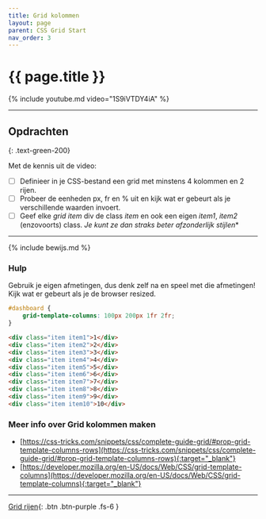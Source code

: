 ```yaml
---
title: Grid kolommen
layout: page
parent: CSS Grid Start 
nav_order: 3
---
```


# {{ page.title }}


{% include youtube.md video="1S9iVTDY4iA" %}

---

## Opdrachten

{: .text-green-200}

Met de kennis uit de video:

- [ ] Definieer in je CSS-bestand een grid met minstens 4 kolommen en 2 rijen.
- [ ] Probeer de eenheden <span class="text-blue-200">px, fr en %</span> uit en kijk wat er gebeurt als je verschillende
  waarden invoert.
- [ ] Geef elke *grid item* div de class *item* en ook een eigen *item1*, *item2* (enzovoorts) class. *Je kunt ze dan straks beter
  afzonderlijk stijlen**

---

{% include bewijs.md %}

### Hulp

Gebruik je eigen afmetingen, dus denk zelf na en speel met die afmetingen! Kijk wat er gebeurt als je de browser
resized.

```css
#dashboard {
    grid-template-columns: 100px 200px 1fr 2fr;
}
```

```html
<div class="item item1">1</div>
<div class="item item2">2</div>
<div class="item item3">3</div>
<div class="item item4">4</div>
<div class="item item5">5</div>
<div class="item item6">6</div>
<div class="item item7">7</div>
<div class="item item8">8</div>
<div class="item item9">9</div>
<div class="item item10">10</div>
```

### Meer info over Grid kolommen maken

- [https://css-tricks.com/snippets/css/complete-guide-grid/#prop-grid-template-columns-rows](https://css-tricks.com/snippets/css/complete-guide-grid/#prop-grid-template-columns-rows){:target="_blank"}
- [https://developer.mozilla.org/en-US/docs/Web/CSS/grid-template-columns](https://developer.mozilla.org/en-US/docs/Web/CSS/grid-template-columns){:target="_blank"}

---

[Grid rijen](3-grid-rows){: .btn .btn-purple .fs-6 }

